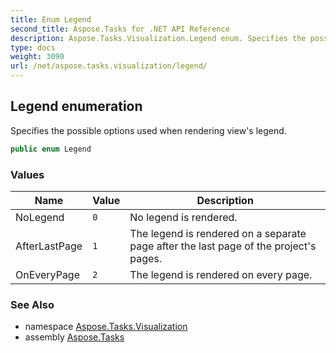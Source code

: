 ```yaml
---
title: Enum Legend
second_title: Aspose.Tasks for .NET API Reference
description: Aspose.Tasks.Visualization.Legend enum. Specifies the possible options used when rendering views legend
type: docs
weight: 3090
url: /net/aspose.tasks.visualization/legend/
---
```

## Legend enumeration

Specifies the possible options used when rendering view's legend.

```csharp
public enum Legend
```

### Values

| Name | Value | Description |
| --- | --- | --- |
| NoLegend | `0` | No legend is rendered. |
| AfterLastPage | `1` | The legend is rendered on a separate page after the last page of the project's pages. |
| OnEveryPage | `2` | The legend is rendered on every page. |

### See Also

* namespace [Aspose.Tasks.Visualization](../../aspose.tasks.visualization/)
* assembly [Aspose.Tasks](../../)


